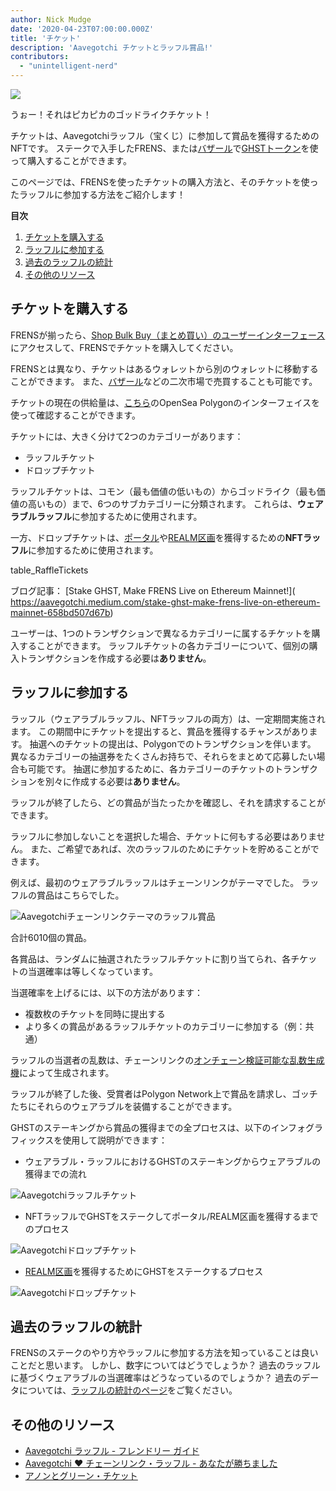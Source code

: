 ```yaml
---
author: Nick Mudge
date: '2020-04-23T07:00:00.000Z'
title: 'チケット'
description: 'Aavegotchi チケットとラッフル賞品!'
contributors:
  - "unintelligent-nerd"
---
```


<div class="headerImageContainer">
<img class="headerImage" src="/tickets/ticket-godlike.svg">
<p class="headerImageText">うぉー！それはピカピカのゴッドライクチケット！</p>
</div>

チケットは、Aavegotchiラッフル（宝くじ）に参加して賞品を獲得するためのNFTです。 ステークで入手したFRENS、または[バザール](/baazaar)で[GHSTトークン](/ghst)を使って購入することができます。

このページでは、FRENSを使ったチケットの購入方法と、そのチケットを使ったラッフルに参加する方法をご紹介します！

<div class="contentsBox">

**目次**

<ol>
<li><a href=#purchasing-tickets>チケットを購入する</a></li>
<li><a href=#entering-raffles>ラッフルに参加する</a></li>
<li><a href=#past-raffles-statistics>過去のラッフルの統計</a></li>
<li><a href=#more-resources>その他のリソース</a></li>
</ol>

</div>

## チケットを購入する

FRENSが揃ったら、[Shop Bulk Buy（まとめ買い）のユーザーインターフェース](https://aavegotchi.com/tickets)にアクセスして、FRENSでチケットを購入してください。

FRENSとは異なり、チケットはあるウォレットから別のウォレットに移動することができます。 また、[バザール](/baazaar)などの二次市場で売買することも可能です。

チケットの現在の供給量は、[こちら](https://opensea.io/collection/aavegotchi-raffle-tickets-polygon)のOpenSea Polygonのインターフェイスを使って確認することができます。

チケットには、大きく分けて2つのカテゴリーがあります：

* ラッフルチケット
* ドロップチケット

ラッフルチケットは、コモン（最も価値の低いもの）からゴッドライク（最も価値の高いもの）まで、6つのサブカテゴリーに分類されます。 これらは、**ウェアラブルラッフル**に参加するために使用されます。

一方、ドロップチケットは、[ポータル](/portals)や[REALM区画](/metaverse)を獲得するための**NFTラッフル**に参加するために使用されます。

table_RaffleTickets

ブログ記事： \[Stake GHST, Make FRENS Live on Ethereum Mainnet!\]( https://aavegotchi.medium.com/stake-ghst-make-frens-live-on-ethereum-mainnet-658bd507d67b)

ユーザーは、1つのトランザクションで異なるカテゴリーに属するチケットを購入することができます。 ラッフルチケットの各カテゴリーについて、個別の購入トランザクションを作成する必要は**ありません**。

## ラッフルに参加する

ラッフル（ウェアラブルラッフル、NFTラッフルの両方）は、一定期間実施されます。 この期間中にチケットを提出すると、賞品を獲得するチャンスがあります。 抽選へのチケットの提出は、Polygonでのトランザクションを伴います。 異なるカテゴリーの抽選券をたくさんお持ちで、それらをまとめて応募したい場合も可能です。 抽選に参加するために、各カテゴリーのチケットのトランザクションを別々に作成する必要は**ありません**。

ラッフルが終了したら、どの賞品が当たったかを確認し、それを請求することができます。

ラッフルに参加しないことを選択した場合、チケットに何もする必要はありません。 また、ご希望であれば、次のラッフルのためにチケットを貯めることができます。

例えば、最初のウェアラブルラッフルはチェーンリンクがテーマでした。 ラッフルの賞品はこちらでした。

<img class = "bodyImage" src = "/tickets/link-raffle-prizes.png" alt = "Aavegotchiチェーンリンクテーマのラッフル賞品" />

合計6010個の賞品。

各賞品は、ランダムに抽選されたラッフルチケットに割り当てられ、各チケットの当選確率は等しくなっています。

当選確率を上げるには、以下の方法があります：
* 複数枚のチケットを同時に提出する
* より多くの賞品があるラッフルチケットのカテゴリーに参加する（例：共通）

ラッフルの当選者の乱数は、チェーンリンクの[オンチェーン検証可能な乱数生成機](https://blog.chain.link/verifiable-random-functions-vrf-random-number-generation-rng-feature/)によって生成されます。

ラッフルが終了した後、受賞者はPolygon Network上で賞品を請求し、ゴッチたちにそれらのウェアラブルを装備することができます。

GHSTのステーキングから賞品の獲得までの全プロセスは、以下のインフォグラフィックスを使用して説明ができます：

* ウェアラブル・ラッフルにおけるGHSTのステーキングからウェアラブルの獲得までの流れ

<img class = "bodyImage" src = "/tickets/raffle-tickets-infographic.png" alt = "Aavegotchiラッフルチケット" />

* NFTラッフルでGHSTをステークしてポータル/REALM区画を獲得するまでのプロセス

<img class = "bodyImage" src = "/tickets/drop-tickets-infographic.png" alt = "Aavegotchiドロップチケット" />

* [REALM区画](/metaverse#realm-parcel-sizes)を獲得するためにGHSTをステークするプロセス

<img class="bodyImage" src="/tickets/drop_ticket_post.png" alt="Aavegotchiドロップチケット" />

## 過去のラッフルの統計
FRENSのステークのやり方やラッフルに参加する方法を知っていることは良いことだと思います。 しかし、数字についてはどうでしょうか？ 過去のラッフルに基づくウェアラブルの当選確率はどうなっているのでしょうか？ 過去のデータについては、[ラッフルの統計のページ](/raffles-stats)をご覧ください。

## その他のリソース

- [Aavegotchi ラッフル - フレンドリー ガイド](https://aavegotchi.medium.com/aavegotchi-raffles-a-frenly-guide-66f624c9bc60)
- [Aavegotchi ❤ チェーンリンク・ラッフル - あなたが勝ちました](https://aavegotchi.medium.com/aavegotchi-chainlink-raffle-you-just-won-af87712f1018)
- [アノンとグリーン・チケット](https://aavegotchi.medium.com/anon-and-the-green-ticket-5776969b3a69)
